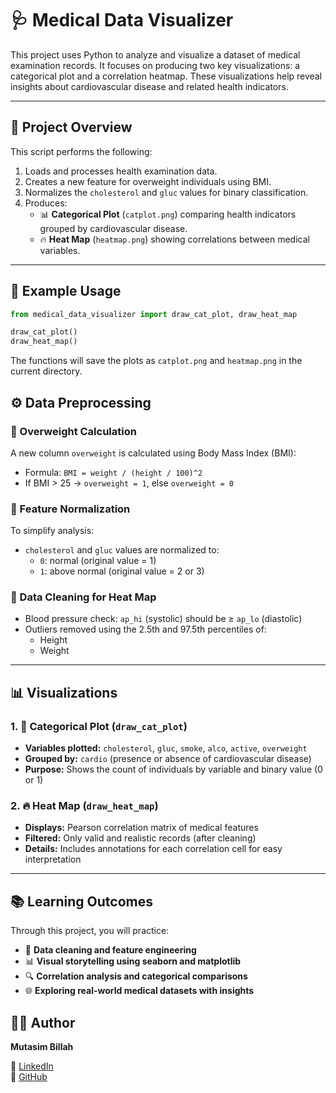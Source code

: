 # 🩺 Medical Data Visualizer

This project uses Python to analyze and visualize a dataset of medical examination records. It focuses on producing two key visualizations: a categorical plot and a correlation heatmap. These visualizations help reveal insights about cardiovascular disease and related health indicators.

---

## 📄 Project Overview

This script performs the following:

1. Loads and processes health examination data.
2. Creates a new feature for overweight individuals using BMI.
3. Normalizes the `cholesterol` and `gluc` values for binary classification.
4. Produces:
   - 📊 **Categorical Plot** (`catplot.png`) comparing health indicators grouped by cardiovascular disease.
   - 🔥 **Heat Map** (`heatmap.png`) showing correlations between medical variables.

---

## 🧪 Example Usage

```python
from medical_data_visualizer import draw_cat_plot, draw_heat_map

draw_cat_plot()
draw_heat_map()
```
The functions will save the plots as `catplot.png` and `heatmap.png` in the current directory.

## ⚙️ Data Preprocessing

### 🧮 Overweight Calculation
A new column `overweight` is calculated using Body Mass Index (BMI):
- Formula: `BMI = weight / (height / 100)^2`
- If BMI > 25 → `overweight = 1`, else `overweight = 0`

### 🔄 Feature Normalization
To simplify analysis:
- `cholesterol` and `gluc` values are normalized to:
  - `0`: normal (original value = 1)
  - `1`: above normal (original value = 2 or 3)

### 🧹 Data Cleaning for Heat Map
- Blood pressure check: `ap_hi` (systolic) should be ≥ `ap_lo` (diastolic)
- Outliers removed using the 2.5th and 97.5th percentiles of:
  - Height
  - Weight

---

## 📊 Visualizations

### 1. 📑 Categorical Plot (`draw_cat_plot`)
- **Variables plotted:** `cholesterol`, `gluc`, `smoke`, `alco`, `active`, `overweight`
- **Grouped by:** `cardio` (presence or absence of cardiovascular disease)
- **Purpose:** Shows the count of individuals by variable and binary value (0 or 1)

### 2. 🔥 Heat Map (`draw_heat_map`)
- **Displays:** Pearson correlation matrix of medical features
- **Filtered:** Only valid and realistic records (after cleaning)
- **Details:** Includes annotations for each correlation cell for easy interpretation

---

## 📚 Learning Outcomes

Through this project, you will practice:

- 🧹 **Data cleaning and feature engineering**
- 📊 **Visual storytelling using seaborn and matplotlib**
- 🔍 **Correlation analysis and categorical comparisons**
- 🌐 **Exploring real-world medical datasets with insights**


## 👨‍💻 Author

**Mutasim Billah**  

🔗 [LinkedIn](https://www.linkedin.com/in/mmbillah804/)  
🔗 [GitHub](https://github.com/mmbillah804)
